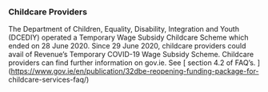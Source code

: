 ###  Childcare Providers

The Department of Children, Equality, Disability, Integration and Youth
(DCEDIY) operated a Temporary Wage Subsidy Childcare Scheme which ended on 28
June 2020. Since 29 June 2020, childcare providers could avail of Revenue’s
Temporary COVID-19 Wage Subsidy Scheme. Childcare providers can find further
information on gov.ie. See [ section 4.2 of FAQ’s.
](https://www.gov.ie/en/publication/32dbe-reopening-funding-package-for-
childcare-services-faq/)
